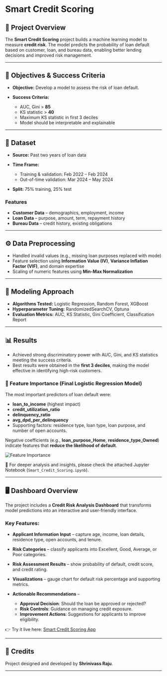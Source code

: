 # Smart Credit Scoring

## 📌 Project Overview

The **Smart Credit Scoring** project builds a machine learning model to measure **credit risk**. The model predicts the probability of loan default based on customer, loan, and bureau data, enabling better lending decisions and improved risk management.

---

## 🎯 Objectives & Success Criteria

* **Objective:** Develop a model to assess the risk of loan default.
* **Success Criteria:**

  * AUC, Gini > **85**
  * KS statistic > **40**
  * Maximum KS statistic in first 3 deciles
  * Model should be interpretable and explainable

---

## 📂 Dataset

* **Source:** Past two years of loan data
* **Time Frame:**

  * Training & validation: Feb 2022 – Feb 2024
  * Out-of-time validation: Mar 2024 – May 2024
* **Split:** 75% training, 25% test

### Features

* **Customer Data** – demographics, employment, income
* **Loan Data** – purpose, amount, term, repayment history
* **Bureau Data** – credit history, existing obligations

---

## ⚙️ Data Preprocessing

* Handled invalid values (e.g., missing loan purposes replaced with mode)
* Feature selection using **Information Value (IV)**, **Variance Inflation Factor (VIF)**, and domain expertise
* Scaling of numeric features using **Min-Max Normalization**

---

## 🤖 Modeling Approach

* **Algorithms Tested:** Logistic Regression, Random Forest, XGBoost
* **Hyperparameter Tuning:** RandomizedSearchCV, Optuna
* **Evaluation Metrics:** AUC, KS Statistic, Gini Coefficient, Classification Report

---

## 📊 Results

* Achieved strong discriminatory power with AUC, Gini, and KS statistics meeting the success criteria.
* Best results were obtained in the **first 3 deciles**, making the model effective in identifying high-risk customers.

### 🔑 Feature Importance (Final Logistic Regression Model)

The most important predictors of loan default were:

* **loan\_to\_income** (highest impact)
* **credit\_utilization\_ratio**
* **delinquency\_ratio**
* **avg\_dpd\_per\_delinquency**
* Supporting factors: residence type, loan type, loan purpose, and number of open accounts.

Negative coefficients (e.g., **loan\_purpose\_Home**, **residence\_type\_Owned**) indicate features that **reduce the likelihood of default**.

![Feature Importance](85ed4335-bc33-4335-8062-dc10d186331d.png)

📌 For deeper analysis and insights, please check the attached Jupyter Notebook (`Smart_Credit_Scoring.ipynb`).

---

## 🖥️ Dashboard Overview

The project includes a **Credit Risk Analysis Dashboard** that transforms model predictions into an interactive and user-friendly interface.

### Key Features:

* **Applicant Information Input** – capture age, income, loan details, residence type, open accounts, and tenure.
* **Risk Categories** – classify applicants into Excellent, Good, Average, or Poor categories.
* **Risk Assessment Results** – show probability of default, credit score, and credit rating.
* **Visualizations** – gauge chart for default risk percentage and supporting metrics.
* **Actionable Recommendations** –

  * **Approval Decision**: Should the loan be approved or rejected?
  * **Risk Controls**: Guidance on managing credit exposure.
  * **Improvement Actions**: Suggestions for applicants to improve eligibility.


👉 Try it live here: [Smart Credit Scoring App](https://smart-credit-scoring.streamlit.app/)

---

## 🙌 Credits

Project designed and developed by **Shrinivass Raju**.

---

